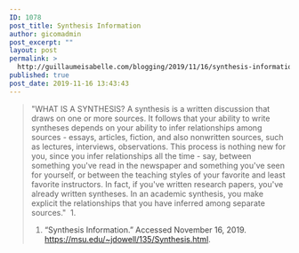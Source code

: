 ```yaml
---
ID: 1078
post_title: Synthesis Information
author: gicomadmin
post_excerpt: ""
layout: post
permalink: >
  http://guillaumeisabelle.com/blogging/2019/11/16/synthesis-information/
published: true
post_date: 2019-11-16 13:43:43
---
```

> "WHAT IS A SYNTHESIS? A synthesis is a written discussion that draws on one or more sources. It follows that your ability to write syntheses depends on your ability to infer relationships among sources - essays, articles, fiction, and also nonwritten sources, such as lectures, interviews, observations. This process is nothing new for you, since you infer relationships all the time - say, between something you've read in the newspaper and something you've seen for yourself, or between the teaching styles of your favorite and least favorite instructors. In fact, if you've written research papers, you've already written syntheses. In an academic synthesis, you make explicit the relationships that you have inferred among separate sources."  1.   
> 1.  <span style="color: #404040;">“Synthesis Information.” Accessed November 16, 2019. </span><https://msu.edu/~jdowell/135/Synthesis.html><span style="color: #404040;">.</span>  